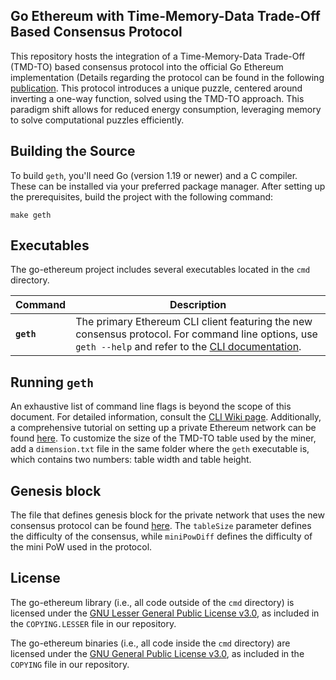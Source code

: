 

## Go Ethereum with Time-Memory-Data Trade-Off Based Consensus Protocol

This repository hosts the integration of a Time-Memory-Data Trade-Off (TMD-TO) based consensus protocol into the official Go Ethereum implementation (Details regarding the protocol can be found in the following [publication](https://doi.org/10.1109/ACCESS.2020.3013199). This protocol introduces a unique puzzle, centered around inverting a one-way function, solved using the TMD-TO approach. This paradigm shift allows for reduced energy consumption, leveraging memory to solve computational puzzles efficiently.

## Building the Source

To build `geth`, you'll need Go (version 1.19 or newer) and a C compiler. These can be installed via your preferred package manager. After setting up the prerequisites, build the project with the following command:

```shell
make geth
```

## Executables

The go-ethereum project includes several executables located in the `cmd` directory.

|  Command   | Description                                                                                                  |
|------------|--------------------------------------------------------------------------------------------------------------|
| **`geth`** | The primary Ethereum CLI client featuring the new consensus protocol. For command line options, use `geth --help` and refer to the [CLI documentation](https://geth.ethereum.org/docs/fundamentals/command-line-options). |

## Running `geth`

An exhaustive list of command line flags is beyond the scope of this document. For detailed information, consult the [CLI Wiki page](https://geth.ethereum.org/docs/fundamentals/command-line-options). Additionally, a comprehensive tutorial on setting up a private Ethereum network can be found [here](https://geth.ethereum.org/docs/fundamentals/private-network). To customize the size of the TMD-TO table used by the miner, add a `dimension.txt` file in the same folder where the `geth` executable is, which contains two numbers: table width and table height.

## Genesis block

The file that defines genesis block for the private network that uses the new consensus protocol can be found [here](./consensus/misanu/genesis/genesis.json). The `tableSize` parameter defines the difficulty of the consensus, while `miniPowDiff` defines the difficulty of the mini PoW used in the protocol.

## License

The go-ethereum library (i.e., all code outside of the `cmd` directory) is licensed under the [GNU Lesser General Public License v3.0](https://www.gnu.org/licenses/lgpl-3.0.en.html), as included in the `COPYING.LESSER` file in our repository.

The go-ethereum binaries (i.e., all code inside the `cmd` directory) are licensed under the [GNU General Public License v3.0](https://www.gnu.org/licenses/gpl-3.0.en.html), as included in the `COPYING` file in our repository.
